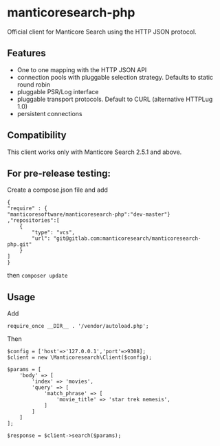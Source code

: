 manticoresearch-php
===================

Official client for Manticore Search using the HTTP JSON protocol. 


Features
--------
- One to one mapping with the HTTP JSON API
- connection pools with pluggable selection strategy. Defaults to static round robin
- pluggable PSR/Log interface
- pluggable transport protocols. Default to CURL (alternative HTTPLug 1.0)
- persistent connections

Compatibility
-------------
This  client works only with Manticore Search 2.5.1 and above.

For pre-release testing:
-----------------------

Create a compose.json file and add 
```
{
"require" : {
"manticoresoftware/manticoresearch-php":"dev-master"}
,"repositories":[
    {
        "type": "vcs",
        "url": "git@gitlab.com:manticoresearch/manticoresearch-php.git"
    }
]
}

``` 

then `composer update`

Usage
----

Add 
```
require_once __DIR__ . '/vendor/autoload.php';

```

Then
```
$config = ['host'=>'127.0.0.1','port'=>9308];
$client = new \Manticoresearch\Client($config);

$params = [
    'body' => [
        'index' => 'movies',
        'query' => [
            'match_phrase' => [
                'movie_title' => 'star trek nemesis',
            ]
        ]
    ]
];

$response = $client->search($params);

```